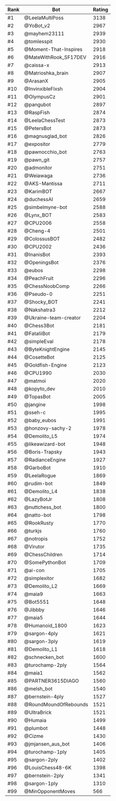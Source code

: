 Rank|Bot|Rating
---|---|---
#1|@LeelaMultiPoss|3138
#2|@YoBot_v2|2967
#3|@mayhem23111|2939
#4|@tomlesspit|2930
#5|@Moment-That-Inspires|2918
#6|@MateWithRook_SF17DEV|2916
#7|@caissa-x|2913
#8|@Matrioshka_brain|2907
#9|@ArasanX|2905
#10|@InvinxibleFlxsh|2904
#11|@OlympusCz|2901
#12|@pangubot|2897
#13|@RaspFish|2874
#14|@LeelaChessTest|2873
#15|@PetersBot|2873
#16|@magnusglad_bot|2826
#17|@expositor|2779
#18|@pawnocchio_bot|2763
#19|@pawn_git|2757
#20|@admonitor|2751
#21|@Weiawaga|2736
#22|@AKS-Mantissa|2711
#23|@KarimBOT|2667
#24|@duchessAI|2659
#25|@simbelmyne-bot|2588
#26|@Lynx_BOT|2583
#27|@CPU2006|2558
#28|@Cheng-4|2501
#29|@ColossusBOT|2482
#30|@CPU2002|2436
#31|@InanisBot|2393
#32|@OpeningsBot|2376
#33|@eubos|2298
#34|@PeachFruit|2296
#35|@ChessNoobComp|2266
#36|@Pseudo-0|2251
#37|@Shocky_BOT|2241
#38|@Nakshatra3|2212
#39|@Ukraine-team-creator|2204
#40|@Chess3Bot|2181
#41|@FataliiBot|2179
#42|@simpleEval|2178
#43|@ByteKnightEngine|2145
#44|@CosetteBot|2125
#45|@Goldfish-Engine|2123
#46|@CPU1990|2030
#47|@matmoi|2020
#48|@kopyto_dev|2010
#49|@TopasBot|2005
#50|@jangine|1998
#51|@sseh-c|1995
#52|@baby_eubos|1991
#53|@honzovy-sachy-2|1978
#54|@Demolito_L5|1974
#55|@likeawizard-bot|1948
#56|@Boris-Trapsky|1943
#57|@RadianceEngine|1927
#58|@GarboBot|1910
#59|@LeelaRogue|1869
#60|@rudim-bot|1849
#61|@Demolito_L4|1838
#62|@LazyBotJr|1808
#63|@nuttchess_bot|1800
#64|@natto-bot|1798
#65|@RookRusty|1770
#66|@turkjs|1760
#67|@notropis|1752
#68|@Virutor|1735
#69|@ChessChildren|1714
#70|@SomePythonBot|1709
#71|@ai-con|1705
#72|@simplexitor|1682
#73|@Demolito_L2|1669
#74|@maia9|1663
#75|@Bot5551|1648
#76|@Jibbby|1646
#77|@maia5|1644
#78|@Humanoid_1800|1623
#79|@sargon-4ply|1621
#80|@sargon-3ply|1619
#81|@Demolito_L1|1618
#82|@schnecken_bot|1600
#83|@turochamp-2ply|1564
#84|@maia1|1562
#85|@PARTNER3615DIAGO|1560
#86|@melsh_bot|1540
#87|@bernstein-4ply|1527
#88|@RoundMoundOfRebounds|1521
#89|@UltraBrick|1521
#90|@Humaia|1499
#91|@plumbot|1448
#92|@Cizme|1430
#93|@jmjansen_aus_bot|1406
#94|@turochamp-1ply|1405
#95|@sargon-2ply|1402
#96|@LouisChess48-6K|1398
#97|@bernstein-2ply|1341
#98|@sargon-1ply|1310
#99|@MinOpponentMoves|566
